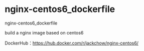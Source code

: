 # nginx-centos6_dockerfile
nginx-centos6_dockerfile

build a nginx image based on centos6

DockerHub：https://hub.docker.com/r/jackchow/nginx-centos6/
